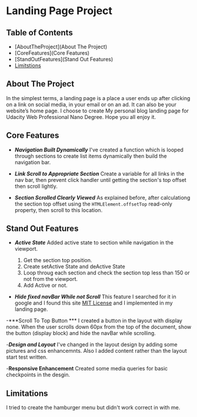 # Landing Page Project

## Table of Contents

* [AboutTheProject](About The Project)
* [CoreFeatures](Core Features)
* [StandOutFeatures](Stand Out Features)
* [Limitstions](Limitations)

## About The Project

In the simplest terms, a landing page is a place a user ends up after clicking on a link on social media, in your email or on an ad. It can also be your website’s home page.
I choose to create My personal blog landing page for Udacity Web Professional Nano Degree. Hope you all enjoy it.

## Core Features

- ***Navigation Built Dynamically***
    I've created a function which is looped through sections to create list items dynamically then build the navigation bar.
    
    
- ***Link Scroll to Appropriate Section***
Create a variable for all links in the nav bar, then prevent click handler until getting the section's top offset then scroll lightly.


- ***Section Scrolled Clearly Viewed***
    As explained before, after calculationg the section top offset using the `HTMLElement.offsetTop` read-only property, then scroll to this location.
    
## Stand Out Features

- ***Active State***
 Added active state to section while navigation in the viewport. 

    1. Get the section top position.
    2. Create setActive State and deActive State
    3. Loop throug each section and check the section top less than 150 or not from the viewport.
    4. Add Active or not.

- ***Hide fixed navBar While not Scroll***
    This feature I searched for it in google and I found this site [MIT License](https://gomakethings.com)
    and I implemented in my landing page.
    
-***Scroll To Top Button ***
    I created a button in the layout with display none. When the user scrolls down 60px from the top of the document, show the button (display block) and hide the navBar while scrolling.
    
-***Design and Layout***
I've changed in the layout design by adding some pictures and css enhancemnts. Also I added content rather than the layout start test written.


-**Responsive Enhancement**
Created some media queries for basic checkpoints in the desgin.

## Limitations

I tried to create the hamburger menu but didn't work correct in with me.
